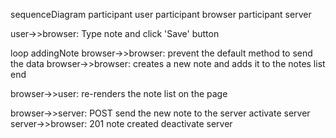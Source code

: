 sequenceDiagram
  participant user
  participant browser
  participant server

  user->>browser: Type note and click 'Save' button

  loop addingNote
    browser->>browser: prevent the default method to send the data
    browser->>browser: creates a new note and adds it to the notes list
  end

  browser->>user: re-renders the note list on the page

  browser->>server: POST send the new note to the server
  activate server
  server->>browser: 201 note created
  deactivate server